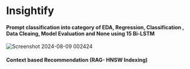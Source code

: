 # Insightify

#### Prompt classification into category of EDA, Regression, Classification , Data Cleaing, Model Evaluation and None using 15 Bi-LSTM
![Screenshot 2024-08-09 002424](https://github.com/user-attachments/assets/9412f2d8-35e9-4a51-a10f-1162536c2e89)
#### Context based Recommendation (RAG- HNSW Indexing)

